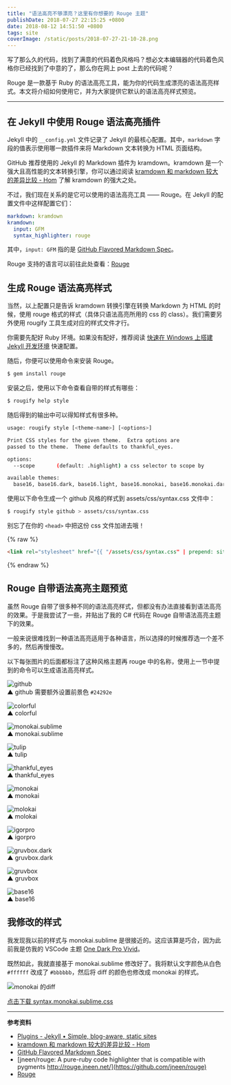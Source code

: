 ```yaml
---
title: "语法高亮不够漂亮？这里有你想要的 Rouge 主题"
publishDate: 2018-07-27 22:15:25 +0800
date: 2018-08-12 14:51:50 +0800
tags: site
coverImage: /static/posts/2018-07-27-21-10-28.png
---
```


写了那么久的代码，找到了满意的代码着色风格吗？想必文本编辑器的代码着色风格你已经找到了中意的了，那么你在网上 post 上去的代码呢？

Rouge 是一款基于 Ruby 的语法高亮工具，能为你的代码生成漂亮的语法高亮样式。本文将介绍如何使用它，并为大家提供它默认的语法高亮样式预览。

---

## 在 Jekyll 中使用 Rouge 语法高亮插件

Jekyll 中的 `__config.yml` 文件记录了 Jekyll 的最核心配置。其中，`markdown` 字段的值表示使用哪一款插件来将 Markdown 文本转换为 HTML 页面结构。

GitHub 推荐使用的 Jekyll 的 Markdown 插件为 kramdown。kramdown 是一个强大且高性能的文本转换引擎，你可以通过阅读 [kramdown 和 markdown 较大的差异比较 - Hom](http://gohom.win/2015/11/06/Kramdown-note/) 了解 kramdown 的强大之处。

不过，我们现在关系的是它可以使用的语法高亮工具 —— Rouge。在 Jekyll 的配置文件中这样配置它们：

```yml
markdown: kramdown
kramdown:
  input: GFM
  syntax_highlighter: rouge
```

其中，`input: GFM` 指的是 [GitHub Flavored Markdown Spec](https://github.github.com/gfm/)。

Rouge 支持的语言可以前往此处查看：[Rouge](http://rouge.jneen.net/)

## 生成 Rouge 语法高亮样式

当然，以上配置只是告诉 kramdown 转换引擎在转换 Markdown 为 HTML 的时候，使用 rouge 格式的样式（具体只语法高亮所用的 css 的 class）。我们需要另外使用 rougify 工具生成对应的样式文件才行。

你需要先配好 Ruby 环境。如果没有配好，推荐阅读 [快速在 Windows 上搭建 Jekyll 开发环境](/post/setup-jekyll-in-windows) 快速配置。

随后，你便可以使用命令来安装 Rouge。

```bash
$ gem install rouge
```

安装之后，使用以下命令查看自带的样式有哪些：

```bash
$ rougify help style
```

随后得到的输出中可以得知样式有很多种。

```bash
usage: rougify style [<theme-name>] [<options>]

Print CSS styles for the given theme.  Extra options are
passed to the theme.  Theme defaults to thankful_eyes.

options:
  --scope       (default: .highlight) a css selector to scope by

available themes:
  base16, base16.dark, base16.light, base16.monokai, base16.monokai.dark, base16.monokai.light, base16.solarized, base16.solarized.dark, base16.solarized.light, colorful, github, gruvbox, gruvbox.dark, gruvbox.light, igorpro, molokai, monokai, monokai.sublime, thankful_eyes, tulip
```

使用以下命令生成一个 github 风格的样式到 assets/css/syntax.css 文件中：

```bash
$ rougify style github > assets/css/syntax.css
```

别忘了在你的 `<head>` 中把这份 css 文件加进去哦！

{% raw %}
```html
<link rel="stylesheet" href="{{ "/assets/css/syntax.css" | prepend: site.baseurl }}">
```
{% endraw %}

## Rouge 自带语法高亮主题预览

虽然 Rouge 自带了很多种不同的语法高亮样式，但都没有办法直接看到语法高亮的效果。于是我尝试了一些，并贴出了我的 C# 代码在 Rouge 自带语法高亮主题下的效果。

一般来说很难找到一种语法高亮适用于各种语言，所以选择的时候推荐选一个差不多的，然后再慢慢改。

以下每张图片的后面都标注了这种风格主题再 rouge 中的名称，使用上一节中提到的命令可以生成语法高亮样式。

![github](/static/posts/2018-07-27-21-10-28.png)  
▲ github 需要额外设置前景色 `#24292e`

![colorful](/static/posts/2018-07-27-21-03-49.png)  
▲ colorful

![monokai.sublime](/static/posts/2018-07-27-21-13-59.png)  
▲ monokai.sublime

![tulip](/static/posts/2018-07-27-21-15-26.png)  
▲ tulip

![thankful_eyes](/static/posts/2018-07-27-21-16-08.png)  
▲ thankful_eyes

![monokai](/static/posts/2018-07-27-21-17-22.png)  
▲ monokai

![molokai](/static/posts/2018-07-27-21-18-25.png)  
▲ molokai

![igorpro](/static/posts/2018-07-27-21-20-10.png)  
▲ igorpro

![gruvbox.dark](/static/posts/2018-07-27-21-21-30.png)  
▲ gruvbox.dark

![gruvbox](/static/posts/2018-07-27-21-21-30.png)  
▲ gruvbox

![base16](/static/posts/2018-07-27-21-29-40.png)  
▲ base16

## 我修改的样式

我发现我以前的样式与 monokai.sublime 是很接近的。这应该算是巧合，因为此前我是仿我的 VSCode 主题 [One Dark Pro Vivid](https://marketplace.visualstudio.com/items?itemName=zhuangtongfa.Material-theme)。

既然如此，我就直接基于 monokai.sublime 修改好了。我将默认文字颜色从白色 `#ffffff` 改成了 `#bbbbbb`，然后将 diff 的颜色也修改成 monokai 的样式。

![monokai 的diff](/static/posts/2018-07-27-22-07-36.png)

[点击下载 syntax.monokai.sublime.css](/assets/css/syntax.css)

---

**参考资料**

- [Plugins - Jekyll • Simple, blog-aware, static sites](https://jekyllrb.com/docs/plugins/)
- [kramdown 和 markdown 较大的差异比较 - Hom](http://gohom.win/2015/11/06/Kramdown-note/)
- [GitHub Flavored Markdown Spec](https://github.github.com/gfm/)
- [jneen/rouge: A pure-ruby code highlighter that is compatible with pygments http://rouge.jneen.net/](https://github.com/jneen/rouge)
- [Rouge](http://rouge.jneen.net/)


